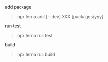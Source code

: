 add package

> npx lerna add [--dev] XXX [packages/yyy]

run test

> npx lerna run test

build

> npx lerna run build